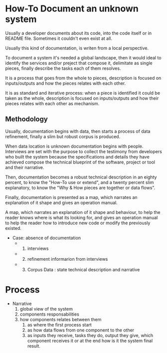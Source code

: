 # How-To Document an unknown system
Usually a developer documents about its code, into the code itself or in README file. Sometimes it couldn't even exist at all.

Usually this kind of documentation, is writen from a local perspective.

To document a system it's needed a global landscape, then it would ideal to identify the services and/or preject that compose it, delimitate as single pieces, finally describe the tasks each of them resolves.

It is a process that goes from the whole to pieces, description is focused on inputs/outputs and how the pieces relates with each other.

It is as standard and iterative process: when a piece is identified it could be taken as the whole, description is focused on inputs/outputs and how their pieces relates with each other as mechanism.

## Methodology
Usually, documentation begins with data, then starts a process of data refinement, finally a slim but robust corpus is produced.

When data location is unknown documentation begins with people. Interviews are set with the purpose to collect the testimony from developers who built the system because the specifications and details they have achieved compose the technical blueprint of the software, project or tool and their narrative.

Then, documentation becomes a robust technical description in an eighty percent, to know the "How-To use or extend", and a twenty percent slim explanatory, to know the "Why & How pieces are together or data flows".

Finally, documentation is presented as a map, which narrates an explanation of it shape and gives an operation manual.

A map, which narrates an explanation of it shape and behaviour, to help the reader knows where is what its looking for, and gives an operation manual to help the reader how to introduce new code or modify the previously existed.

* Case: absence of documentation
  * 1. interviews
  * 2. refinement informarion from interviews
  * 3. Corpus Data : state technical description and narrative


# Process
* Narrative
    1. global view of the system
    2. components responsabilities
    3. how components relates between them
          1. as where the first process start
          2. as how data flows from one component to the other
          3. as inputs they receive, tasks they do, output they give, which component receives it or at the end how is it the system final result.